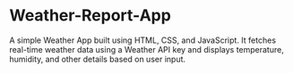 # Weather-Report-App
A simple Weather App built using HTML, CSS, and JavaScript. It fetches real-time weather data using a Weather API key and displays temperature, humidity, and other details based on user input. 
